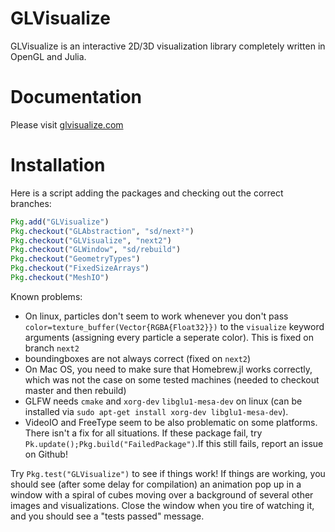 # GLVisualize

GLVisualize is an interactive 2D/3D visualization library completely written in OpenGL and Julia.

# Documentation

Please visit [glvisualize.com](http://www.glvisualize.com/)


# Installation

Here is a script adding the packages and checking out the correct branches:

```Julia
Pkg.add("GLVisualize")
Pkg.checkout("GLAbstraction", "sd/next²")
Pkg.checkout("GLVisualize", "next2")
Pkg.checkout("GLWindow", "sd/rebuild")
Pkg.checkout("GeometryTypes")
Pkg.checkout("FixedSizeArrays")
Pkg.checkout("MeshIO")
```


Known problems:
- On linux, particles don't seem to work whenever you don't pass `color=texture_buffer(Vector{RGBA{Float32}})` to the `visualize` keyword arguments (assigning every particle a seperate color). This is fixed on branch `next2`
- boundingboxes are not always correct (fixed on `next2`)
- On Mac OS, you need to make sure that Homebrew.jl works correctly, which was not the case on some tested machines (needed to checkout master and then rebuild)
- GLFW needs `cmake` and `xorg-dev` `libglu1-mesa-dev` on linux (can be installed via `sudo apt-get install xorg-dev libglu1-mesa-dev`).
- VideoIO and FreeType seem to be also problematic on some platforms. There isn't a fix for all situations. If these package fail, try `Pk.update();Pkg.build("FailedPackage")`.If this still fails, report an issue on Github!

Try `Pkg.test("GLVisualize")` to see if things work! If things are working, you should see (after some delay for compilation) an animation pop up in a window with a spiral of cubes moving over a background of several other images and visualizations.
Close the window when you tire of watching it, and you should see a "tests passed" message.
